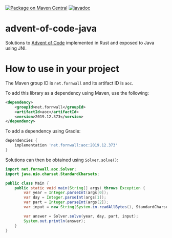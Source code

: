 [![Package on Maven Central](https://img.shields.io/maven-central/v/net.fornwall/aoc)](https://search.maven.org/artifact/net.fornwall/aoc/)
[![javadoc](https://www.javadoc.io/badge/net.fornwall/aoc.svg)](https://www.javadoc.io/doc/net.fornwall/aoc)

# advent-of-code-java
Solutions to [Advent of Code](https://adventofcode.com/) implemented in Rust and exposed to Java using JNI.

# How to use in your project
The Maven group ID is `net.fornwall` and its artifact ID is `aoc`.

To add this library as a dependency using Maven, use the following:

```xml
<dependency>
    <groupId>net.fornwall</groupId>
    <artifactId>aoc</artifactId>
    <version>2019.12.373</version>
</dependency>
```

To add a dependency using Gradle:

```gradle
dependencies {
    implementation 'net.fornwall:aoc:2019.12.373'
}
```

Solutions can then be obtained using `Solver.solve()`:

```java
import net.fornwall.aoc.Solver;
import java.nio.charset.StandardCharsets;

public class Main {
    public static void main(String[] args) throws Exception {
        var year = Integer.parseInt(args[0]);
        var day = Integer.parseInt(args[1]);
        var part = Integer.parseInt(args[2]);
        var input = new String(System.in.readAllBytes(), StandardCharsets.UTF_8);

        var answer = Solver.solve(year, day, part, input);
        System.out.println(answer);
    }
}
```
